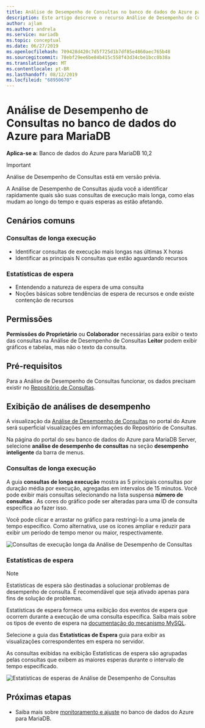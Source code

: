 ```yaml
---
title: Análise de Desempenho de Consultas no banco de dados do Azure para MariaDB
description: Este artigo descreve o recurso Análise de Desempenho de Consultas no banco de dados do Azure para MariaDB
author: ajlam
ms.author: andrela
ms.service: mariadb
ms.topic: conceptual
ms.date: 06/27/2019
ms.openlocfilehash: 709428d420c7d5f725d1b7df85e4860aec765b48
ms.sourcegitcommit: 78ebf29ee6be84b415c558f43d34cbe1bcc0b38a
ms.translationtype: MT
ms.contentlocale: pt-BR
ms.lasthandoff: 08/12/2019
ms.locfileid: "68950670"
---
```

# <a name="query-performance-insight-in-azure-database-for-mariadb"></a>Análise de Desempenho de Consultas no banco de dados do Azure para MariaDB

**Aplica-se a:** Banco de dados do Azure para MariaDB 10,2

> [!IMPORTANT]
> Análise de Desempenho de Consultas está em versão prévia.

A Análise de Desempenho de Consultas ajuda você a identificar rapidamente quais são suas consultas de execução mais longa, como elas mudam ao longo do tempo e quais esperas as estão afetando.

## <a name="common-scenarios"></a>Cenários comuns

### <a name="long-running-queries"></a>Consultas de longa execução

- Identificar consultas de execução mais longas nas últimas X horas
- Identificar as principais N consultas que estão aguardando recursos
 
### <a name="wait-statistics"></a>Estatísticas de espera

- Entendendo a natureza de espera de uma consulta
- Noções básicas sobre tendências de espera de recursos e onde existe contenção de recursos

## <a name="permissions"></a>Permissões

**Permissões do Proprietário** ou **Colaborador** necessárias para exibir o texto das consultas na Análise de Desempenho de Consultas **Leitor** podem exibir gráficos e tabelas, mas não o texto da consulta.

## <a name="prerequisites"></a>Pré-requisitos

Para a Análise de Desempenho de Consultas funcionar, os dados precisam existir no [Repositório de Consultas](concepts-query-store.md).

## <a name="viewing-performance-insights"></a>Exibição de análises de desempenho

A visualização da [Análise de Desempenho de Consultas](concepts-query-performance-insight.md) no portal do Azure será superficial visualizações em informações do Repositório de Consultas.

Na página do portal do seu banco de dados do Azure para MariaDB Server, selecione **análise de desempenho de consultas** na seção **desempenho inteligente** da barra de menus.

### <a name="long-running-queries"></a>Consultas de longa execução

A guia **consultas de longa execução** mostra as 5 principais consultas por duração média por execução, agregadas em intervalos de 15 minutos. Você pode exibir mais consultas selecionando na lista suspensa **número de consultas** . As cores do gráfico pode ser alteradas para uma ID de consulta específica ao fazer isso.

Você pode clicar e arrastar no gráfico para restringi-lo a uma janela de tempo específico. Como alternativa, use os ícones ampliar e reduzir para exibir um período de tempo menor ou maior, respectivamente.

![Consultas de execução longa da Análise de Desempenho de Consultas](./media/concepts-query-performance-insight/query-performance-insight-landing-page.png)

### <a name="wait-statistics"></a>Estatísticas de espera 

> [!NOTE]
> Estatísticas de espera são destinadas a solucionar problemas de desempenho de consulta. É recomendável que seja ativado apenas para fins de solução de problemas.

Estatísticas de espera fornece uma exibição dos eventos de espera que ocorrem durante a execução de uma consulta específica. Saiba mais sobre os tipos de evento de espera na [documentação do mecanismo MySQL](https://go.microsoft.com/fwlink/?linkid=2098206).

Selecione a guia das **Estatísticas de Espera** guia para exibir as visualizações correspondentes em espera no servidor.

As consultas exibidas na exibição Estatísticas de espera são agrupadas pelas consultas que exibem as maiores esperas durante o intervalo de tempo especificado.

![Estatísticas de esperas de Análise de Desempenho de Consultas](./media/concepts-query-performance-insight/query-performance-insight-wait-statistics.png)

## <a name="next-steps"></a>Próximas etapas

- Saiba mais sobre [monitoramento e ajuste](concepts-monitoring.md) no banco de dados do Azure para MariaDB.
